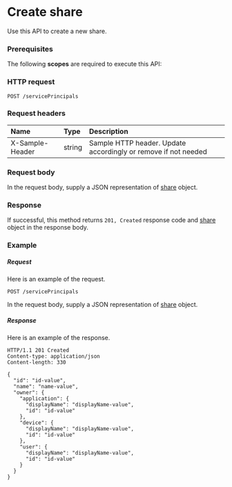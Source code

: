# Create share

Use this API to create a new share.
### Prerequisites
The following **scopes** are required to execute this API: 
### HTTP request
<!-- { "blockType": "ignored" } -->
```http
POST /servicePrincipals

```
### Request headers
| Name       | Type | Description|
|:---------------|:--------|:----------|
| X-Sample-Header  | string  | Sample HTTP header. Update accordingly or remove if not needed|

### Request body
In the request body, supply a JSON representation of [share](../resources/share.md) object.


### Response
If successful, this method returns `201, Created` response code and [share](../resources/share.md) object in the response body.

### Example
##### Request
Here is an example of the request.
<!-- {
  "blockType": "request",
  "name": "create_share_from_serviceprincipals"
}-->
```http
POST /servicePrincipals
```
In the request body, supply a JSON representation of [share](../resources/share.md) object.
##### Response
Here is an example of the response.
<!-- {
  "blockType": "response",
  "truncated": false,
  "@odata.type": "microsoft.graph.share"
} -->
```http
HTTP/1.1 201 Created
Content-type: application/json
Content-length: 330

{
  "id": "id-value",
  "name": "name-value",
  "owner": {
    "application": {
      "displayName": "displayName-value",
      "id": "id-value"
    },
    "device": {
      "displayName": "displayName-value",
      "id": "id-value"
    },
    "user": {
      "displayName": "displayName-value",
      "id": "id-value"
    }
  }
}
```

<!-- uuid: 60ffbbbb-c2b5-4b22-bf43-ff18d6a312f4
2015-10-24 21:49:48 UTC -->
<!-- {
  "type": "#page.annotation",
  "description": "Create share",
  "keywords": "",
  "section": "documentation",
  "tocPath": ""
}-->
